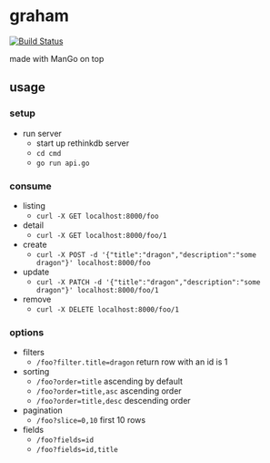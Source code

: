 # graham
[![Build Status](https://circleci.com/gh/javinc/mango.svg?style=shield&circle-token=607278cc890cea8c92e97be98eee9b1748c7f75c)](https://circleci.com/gh/javinc/graham)

made with ManGo on top

## usage
### setup
- run server
    - start up rethinkdb server
    - `cd cmd`
    - `go run api.go`

### consume
- listing
    - `curl -X GET localhost:8000/foo`
- detail
    - `curl -X GET localhost:8000/foo/1`
- create
    - `curl -X POST -d '{"title":"dragon","description":"some dragon"}' localhost:8000/foo`
- update
    - `curl -X PATCH -d '{"title":"dragon","description":"some dragon"}' localhost:8000/foo/1`
- remove
    - `curl -X DELETE localhost:8000/foo/1`

### options
- filters
    - `/foo?filter.title=dragon` return row with an id is 1
- sorting
    - `/foo?order=title` ascending by default
    - `/foo?order=title,asc` ascending order
    - `/foo?order=title,desc` descending order
- pagination
    - `/foo?slice=0,10` first 10 rows
- fields
    - `/foo?fields=id`
    - `/foo?fields=id,title`
